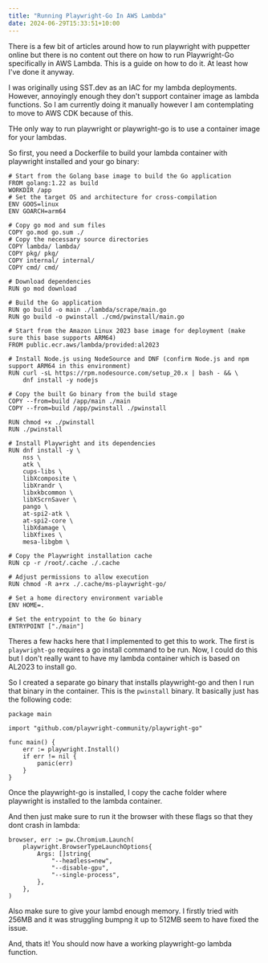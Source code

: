 ```yaml
---
title: "Running Playwright-Go In AWS Lambda"
date: 2024-06-29T15:33:51+10:00
---
```


There is a few bit of articles around how to run playwright with puppetter
online but there is no content out there on how to run Playwright-Go
specifically in AWS Lambda. This is a guide on how to do it. At least how I've
done it anyway.

I was originally using SST.dev as an IAC for my lambda deployments. However,
annoyingly enough they don't support container image as lambda functions. So I
am currently doing it manually however I am contemplating to move to AWS CDK
because of this.

THe only way to run playwright or playwright-go is to use a container image for
your lambdas.

So first, you need a Dockerfile to build your lambda container with playwright
installed and your go binary:

```
# Start from the Golang base image to build the Go application
FROM golang:1.22 as build
WORKDIR /app
# Set the target OS and architecture for cross-compilation
ENV GOOS=linux
ENV GOARCH=arm64

# Copy go mod and sum files
COPY go.mod go.sum ./
# Copy the necessary source directories
COPY lambda/ lambda/
COPY pkg/ pkg/
COPY internal/ internal/
COPY cmd/ cmd/

# Download dependencies
RUN go mod download

# Build the Go application
RUN go build -o main ./lambda/scrape/main.go
RUN go build -o pwinstall ./cmd/pwinstall/main.go

# Start from the Amazon Linux 2023 base image for deployment (make sure this base supports ARM64)
FROM public.ecr.aws/lambda/provided:al2023

# Install Node.js using NodeSource and DNF (confirm Node.js and npm support ARM64 in this environment)
RUN curl -sL https://rpm.nodesource.com/setup_20.x | bash - && \
    dnf install -y nodejs

# Copy the built Go binary from the build stage
COPY --from=build /app/main ./main
COPY --from=build /app/pwinstall ./pwinstall

RUN chmod +x ./pwinstall
RUN ./pwinstall

# Install Playwright and its dependencies
RUN dnf install -y \
    nss \
    atk \
    cups-libs \
    libXcomposite \
    libXrandr \
    libxkbcommon \
    libXScrnSaver \
    pango \
    at-spi2-atk \
    at-spi2-core \
    libXdamage \
    libXfixes \
    mesa-libgbm \

# Copy the Playwright installation cache
RUN cp -r /root/.cache ./.cache

# Adjust permissions to allow execution
RUN chmod -R a+rx ./.cache/ms-playwright-go/

# Set a home directory environment variable
ENV HOME=.

# Set the entrypoint to the Go binary
ENTRYPOINT ["./main"]
```

Theres a few hacks here that I implemented to get this to work. The first is
`playwright-go` requires a go install command to be run. Now, I could do this
but I don't really want to have my lambda container which is based on AL2023 to
install go.

So I created a separate go binary that installs playwright-go and then I run
that binary in the container. This is the `pwinstall` binary. It basically just
has the following code:

```golang
package main

import "github.com/playwright-community/playwright-go"

func main() {
	err := playwright.Install()
	if err != nil {
		panic(err)
	}
}
```

Once the playwright-go is installed, I copy the cache folder where playwright is
installed to the lambda container.

And then just make sure to run it the browser with these flags so that they dont
crash in lambda:

```golang
browser, err := pw.Chromium.Launch(
	playwright.BrowserTypeLaunchOptions{
		Args: []string{
			"--headless=new",
			"--disable-gpu",
			"--single-process",
		},
	},
)
```

Also make sure to give your lambd enough memory. I firstly tried with 256MB and
it was struggling bumpng it up to 512MB seem to have fixed the issue.

And, thats it! You should now have a working playwright-go lambda function.
